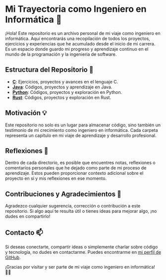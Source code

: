 # Mi Trayectoria como Ingeniero en Informática 🚀

¡Hola! Este repositorio es un archivo personal de mi viaje como ingeniero en informática. Aquí encontrarás una recopilación de todos los proyectos, ejercicios y experiencias que he acumulado desde el inicio de mi carrera. Es un espacio donde guardo mi progreso y aprendizaje continuo en el mundo de la programación y la ingeniería de software.

## Estructura del Repositorio 📂

- **[C](C/)**: Ejercicios, proyectos y avances en el lenguaje C.
- **[Java](Java/)**: Códigos, proyectos y aprendizaje en Java.
- **[Python](Python/)**: Códigos, proyectos y exploración en Python.
- **[Rust](Rust/)**: Códigos, proyectos y exploración en Rust.

## Motivación 💡

Este repositorio no solo es un lugar para almacenar código, sino también un testimonio de mi crecimiento como ingeniero en informática. Cada carpeta representa un capítulo en mi viaje de aprendizaje y desarrollo profesional.

## Reflexiones 🤔

Dentro de cada directorio, es posible que encuentres notas, reflexiones o comentarios personales que he dejado como parte de mi proceso de aprendizaje. Estos pueden proporcionar contexto adicional sobre el proyecto en sí y mis reflexiones en ese momento.

## Contribuciones y Agradecimientos 🙌

Agradezco cualquier sugerencia, corrección o contribución a este repositorio. Si algo aquí te resulta útil o tienes ideas para mejorar algo, ¡no dudes en compartirlo!

## Contacto 📫

Si deseas conectarte, compartir ideas o simplemente charlar sobre código y tecnología, no dudes en contactarme. Puedes encontrarme en [mi perfil de GitHub](https://github.com/tuusuario](https://github.com/raul2811)).

¡Gracias por visitar y ser parte de mi viaje como ingeniero en informática! 👨‍💻


